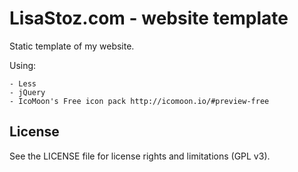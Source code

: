 LisaStoz.com - website template
===============================

Static template of my website.

Using:

    - Less
    - jQuery
    - IcoMoon's Free icon pack http://icomoon.io/#preview-free


License 
-------

See the LICENSE file for license rights and
limitations (GPL v3).